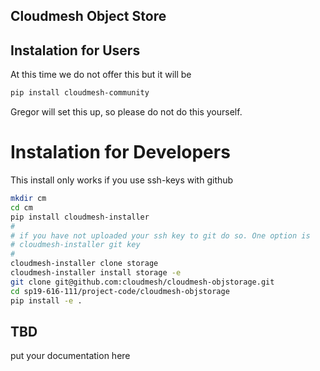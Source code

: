## Cloudmesh Object Store


## Instalation for Users

At this time we do not offer this but it will be

```bash
pip install cloudmesh-community
```

Gregor will set this up, so please do not do this yourself. 

# Instalation for Developers

This install only works if you use ssh-keys with github

```bash
mkdir cm
cd cm
pip install cloudmesh-installer
#
# if you have not uploaded your ssh key to git do so. One option is
# cloudmesh-installer git key
#
cloudmesh-installer clone storage
cloudmesh-installer install storage -e
git clone git@github.com:cloudmesh/cloudmesh-objstorage.git
cd sp19-616-111/project-code/cloudmesh-objstorage
pip install -e .
```

## TBD

put your documentation here
